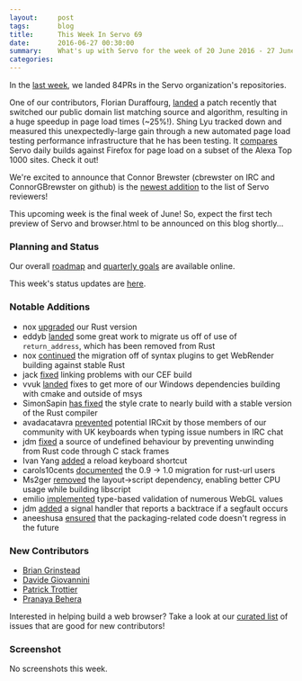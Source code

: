 ```yaml
---
layout:     post
tags:       blog
title:      This Week In Servo 69
date:       2016-06-27 00:30:00
summary:    What's up with Servo for the week of 20 June 2016 - 27 June 2016
categories:
---
```


In the [last week](https://github.com/pulls?page=1&q=is%3Apr+is%3Amerged+closed%3A2016-06-20..2016-06-27+user%3Aservo), we landed 84PRs in the Servo organization's repositories.

One of our contributors, Florian Duraffourg, [landed](https://github.com/servo/servo/pull/11513) a patch recently that switched our public domain list matching source and algorithm, resulting in a huge speedup in page load times (~25%!). Shing Lyu tracked down and measured this unexpectedly-large gain through a new automated page load testing performance infrastructure that he has been testing. It [compares](https://treeherder.allizom.org/perf.html#/graphs?timerange=2592000&series=%5Bservo,fa13b4451149bf7a5cc1361e22154f5165ec3734,1,8%5D&series=%5Bservo,1e657115c9bc80a8400875ebc0e0c97402899f67,1,8%5D&series=%5Bservo,0f0b217962ea5748c137d0c5927bd85c28ec2661,1,8%5D&series=%5Bservo,8bf74f1cf43a3628d242086847b2048444d1a55a,1,8%5D&series=%5Bservo,9241bc5d3b8170dcaa8efaa06c972fbae9334772,1,8%5D) Servo daily builds against Firefox for page load on a subset of the Alexa Top 1000 sites. Check it out!

We're excited to announce that Connor Brewster (cbrewster on IRC and ConnorGBrewster on github) is the [newest addition](https://github.com/servo/saltfs/pull/403) to the list of Servo reviewers!

This upcoming week is the final week of June! So, expect the first tech preview of Servo and browser.html to be announced on this blog shortly...

### Planning and Status

Our overall [roadmap](https://github.com/servo/servo/wiki/Roadmap) and [quarterly goals](https://docs.google.com/document/d/1JMOtVkRtb-s7auoQdnX810HGglkMK054LTXOo0_rdrU/pub) are available online.

This week's status updates are [here](http://statusupdates.dev.mozaws.net/project/servo).

### Notable Additions

 - nox [upgraded](https://github.com/servo/servo/pull/11871) our Rust version
 - eddyb [landed](https://github.com/servo/rust-mozjs/pull/272) some great work to migrate us off of use of `return_address`, which has been removed from Rust
 - nox [continued](https://github.com/servo/webrender_traits/pull/60) the migration off of syntax plugins to get WebRender building against stable Rust
 - jack [fixed](https://github.com/servo/servo/pull/11845) linking problems with our CEF build
 - vvuk [landed](https://github.com/servo/libexpat/pull/16) fixes to get more of our Windows dependencies building with cmake and outside of msys
 - SimonSapin [has fixed](https://github.com/servo/servo/pull/11816) the style crate to nearly build with a stable version of the Rust compiler
 - avadacatavra [prevented](https://github.com/servo/crowbot/pull/52) potential IRCxit by those members of our community with UK keyboards when typing issue numbers in IRC chat
 - jdm [fixed](https://github.com/servo/servo/pull/11803) a source of undefined behaviour by preventing unwinding from Rust code through C stack frames
 - Ivan Yang [added](https://github.com/servo/servo/pull/11735) a reload keyboard shortcut
 - carols10cents [documented](https://github.com/servo/rust-url/pull/205) the 0.9 -> 1.0 migration for rust-url users
 - Ms2ger [removed](https://github.com/servo/servo/pull/11804) the layout->script dependency, enabling better CPU usage while building libscript
 - emilio [implemented](https://github.com/servo/servo/pull/11724) type-based validation of numerous WebGL values
 - jdm [added](https://github.com/servo/servo/pull/11530) a signal handler that reports a backtrace if a segfault occurs
 - aneeshusa [ensured](https://github.com/servo/saltfs/pull/386) that the packaging-related code doesn't regress in the future

### New Contributors

 - [Brian Grinstead](https://github.com/bgrins)
 - [Davide Giovannini](https://github.com/davideGiovanni)
 - [Patrick Trottier](https://github.com/Coder206)
 - [Pranaya Behera](https://github.com/shadow-fox)

Interested in helping build a web browser? Take a look at our [curated list](https://starters.servo.org/) of issues that are good for new contributors!

### Screenshot

No screenshots this week.
